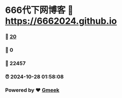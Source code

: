 # 666代下网博客 :link: https://6662024.github.io 
### :page_facing_up: [20](https://6662024.github.io/tag.html) 
### :speech_balloon: 0 
### :hibiscus: 22457 
### :alarm_clock: 2024-10-28 01:58:08 
### Powered by :heart: [Gmeek](https://github.com/Meekdai/Gmeek)
